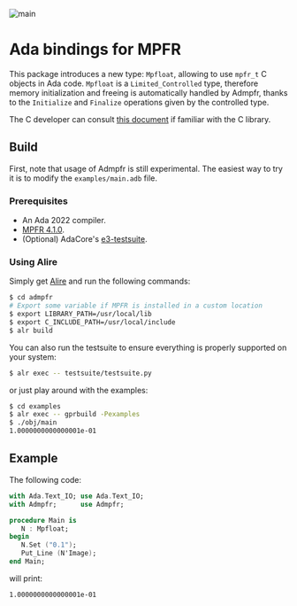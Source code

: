 ![main](https://github.com/thvnx/admpfr/actions/workflows/main.yml/badge.svg)

# Ada bindings for MPFR

This package introduces a new type: `Mpfloat`, allowing to use `mpfr_t` C
objects in Ada code. `Mpfloat` is a `Limited_Controlled` type, therefore memory
initialization and freeing is automatically handled by Admpfr, thanks to the
`Initialize` and `Finalize` operations given by the controlled type.

The C developer can consult [this document](doc/for-the-C-dev.md) if familiar
with the C library.

## Build

First, note that usage of Admpfr is still experimental. The easiest way to try
it is to modify the `examples/main.adb` file.

### Prerequisites

- An Ada 2022 compiler.
- [MPFR 4.1.0](https://www.mpfr.org).
- (Optional) AdaCore's [e3-testsuite](https://github.com/AdaCore/e3-testsuite).

### Using Alire

Simply get [Alire](https://alire.ada.dev/) and run the following commands:

```bash
$ cd admpfr
# Export some variable if MPFR is installed in a custom location
$ export LIBRARY_PATH=/usr/local/lib
$ export C_INCLUDE_PATH=/usr/local/include
$ alr build
```

You can also run the testsuite to ensure everything is properly supported on
your system:

```bash
$ alr exec -- testsuite/testsuite.py
```

or just play around with the examples:

```bash
$ cd examples
$ alr exec -- gprbuild -Pexamples
$ ./obj/main
1.0000000000000001e-01
```

## Example

The following code:
```ada
with Ada.Text_IO; use Ada.Text_IO;
with Admpfr;      use Admpfr;

procedure Main is
   N : Mpfloat;
begin
   N.Set ("0.1");
   Put_Line (N'Image);
end Main;
```
will print:
```
1.0000000000000001e-01
```
